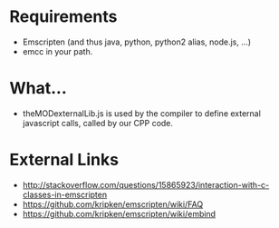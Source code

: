 
# Requirements # 

* Emscripten (and thus java, python, python2 alias, node.js, ...)
* emcc in your path.

# What... #

* theMODexternalLib.js is used by the compiler to define external javascript calls, called by our CPP code.

# External Links #

* http://stackoverflow.com/questions/15865923/interaction-with-c-classes-in-emscripten
* https://github.com/kripken/emscripten/wiki/FAQ
* https://github.com/kripken/emscripten/wiki/embind


